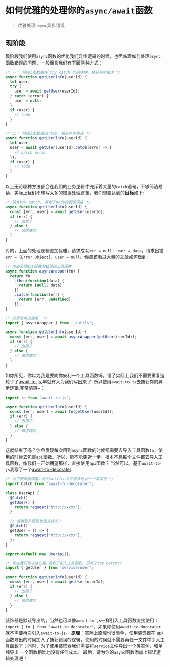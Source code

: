# 如何优雅的处理你的`async/await`函数

> 优雅处理`async`异步错误

## 现阶段

现阶段我们使用`async`函数的优化我们异步逻辑的时候，也面临着如何处理`async`函数错误的问题，一般而言我们有下面两种方式：

```js
/* 一： 将api函数放在`try catch`代码块中，捕获异步错误 */
async function getUserInfo(userId) {
  let user;
  try {
    user = await getUser(userId);
  } catch (error) {
    user = null;
  }
  if (user) {
    // todu
  }
}
```

```js
/* 二： 将api函数后cantch，捕获异步错误 */
async function getUserInfo(userId) {
  let user;
  user = await getUser(userId).catch(error => {
    // catch error
  });
  if (user) {
    // todu
  }
}
```

以上无论哪种方法都会在我们的业务逻辑中充斥着大量的`catch`语句，不够简洁易读，实际上我们不想写太多的错误处理逻辑，我们想要达到的**目标**如下:

```js
/* 没有try catch, 类似于node的回调风格 */
async function getUserInfo(userId) {
  const [err, user] = await getUser(userId);
  if (err) {
    // 出错了
  } else {
    // 请求成功
  }
}
```

对的，上面的处理逻辑更加优雅，请求成功`err = null; user = data`，请求出错 `err = [Error Object]; user = null`。你应该看过大量的文章如何做到:

```js
// 内部处理api函数的错误的工具函数
async function asyncWrapper(fn) {
  return fn
    .then(function(data) {
      return [null, data];
    })
    .catch(function(err) {
      return [err, undefined];
    });
}

/* 非常简单的使用  */
import { asyncWrapper } from './utils';

async function getUserInfo(userId) {
  const [err, user] = await asyncWrapper(getUser(userId));
  if (err) {
    // 出错了
  } else {
    // 请求成功
  }
}
```

如你所见，你以为我是要向你安利一个工具函数吗，错了实际上我们不需要重复造轮子了[await-to-js](https://www.npmjs.com/package/await-to-js),早就有人为我们写出来了!
所以使用`await-to-js`去捕获你的异步逻辑,非常清爽~：

```js
import to from 'await-to-js';

async function getUserInfo(userId) {
  const [err, user] = await to(getUser(userId));
  if (err) {
    // 出错了
  } else {
    // 请求成功
  }
}
```

这就结束了吗？你会发现每次用到`async`函数的时候都需要去导入工具函数`to`，使用的时候去包裹`api`函数。所以，能不能更近一步，根本不想每个文件都去导入工具函数，像我们一开始期望那样，直接使用`api`函数？
当然可以，基于`await-to-js`我写了一个[await-to-decorater](https://www.npmjs.com/package/await-to-decorater):

```js
/* 为了使用装饰器，你的service文件应该导出一个类实例 */
import Catch from 'await-to-decorater';

class UserApi {
  @Catch()
  getUser() {
    return request('http://xxxx');
  }

  // 或者箭头函数也是支持的！
  @Catch()
  getUser = () => {
    return request('http://xxxx');
  };
}

export default new UserApi();
```

```js
/* 现在我们可以这么用,没有了引入工具函数，没有了try catch*/
import { getUser } from 'service/user';

async function getUserInfo(userId) {
  const [err, user] = await getUser(userId);
  if (err) {
    // 出错了
  } else {
    // 请求成功
  }
}
```

装饰器是默认导出的，当然也可以像`await-to-js`一样引入工具函数直接使用：`import { to } from 'await-to-decorater'`，如果你使用`await-to-docorater`就不需要再次引入`await-to-js`。
**原理**：实际上原理也很简单，使用装饰器在 api 函数导出的时候加入了捕获错误的逻辑，使用的时候就不需要再任一文件中引入工具函数了；同时，为了使用装饰器我们需要将`service`文件导出一个类实例，和单纯导出
一个函数相比也没有任何成本。
最后，请为你的`async`函数添加上错误逻辑处理吧！
